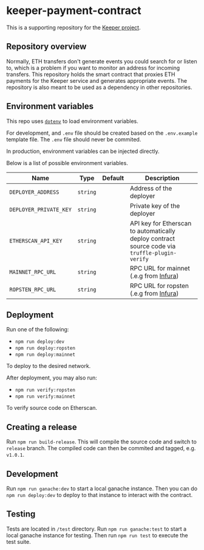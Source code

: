 # keeper-payment-contract

This is a supporting repository for the [Keeper project](https://github.com/chronologic/keeper-service).

## Repository overview

Normally, ETH transfers don't generate events you could search for or listen to, which is a problem if you want to monitor an address for incoming transfers. This repository holds the smart contract that proxies ETH payments for the Keeper service and generates appropriate events. The repository is also meant to be used as a dependency in other repositories.

## Environment variables

This repo uses [`dotenv`](https://www.npmjs.com/package/dotenv) to load environment variables.

For development, and `.env` file should be created based on the `.env.example` template file. The `.env` file should never be commited.

In production, environment variables can be injected directly.

Below is a list of possible environment variables.

| Name                   | Type     | Default | Description                                                                                    |
| ---------------------- | -------- | ------- | ---------------------------------------------------------------------------------------------- |
| `DEPLOYER_ADDRESS`     | `string` |         | Address of the deployer                                                                        |
| `DEPLOYER_PRIVATE_KEY` | `string` |         | Private key of the deployer                                                                    |
| `ETHERSCAN_API_KEY`    | `string` |         | API key for Etherscan to automatically deploy contract source code via `truffle-plugin-verify` |
| `MAINNET_RPC_URL`      | `string` |         | RPC URL for mainnet (.e.g from [Infura](https://infura.io/))                                                         |
| `ROPSTEN_RPC_URL`      | `string` |         | RPC URL for ropsten (.e.g from [Infura](https://infura.io/))                                                         |

## Deployment

Run one of the following:

- `npm run deploy:dev`
- `npm run deploy:ropsten`
- `npm run deploy:mainnet`

To deploy to the desired network.

After deployment, you may also run:

- `npm run verify:ropsten`
- `npm run verify:mainnet`

To verify source code on Etherscan.

## Creating a release

Run `npm run build-release`. This will compile the source code and switch to `release` branch. The compiled code can then be commited and tagged, e.g. `v1.0.1`.

## Development

Run `npm run ganache:dev` to start a local ganache instance.
Then you can do `npm run deploy:dev` to deploy to that instance to interact with the contract.

## Testing

Tests are located in `/test` directory.
Run `npm run ganache:test` to start a local ganache instance for testing. Then run `npm run test` to execute the test suite.
